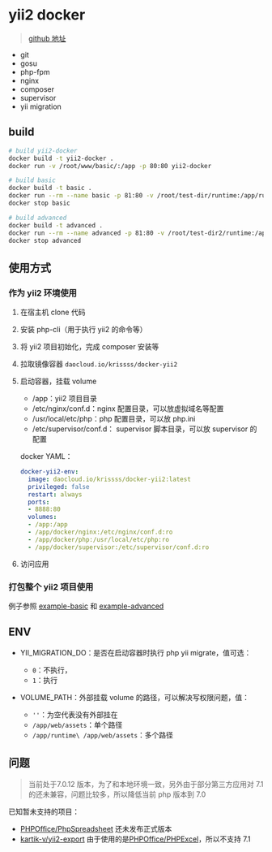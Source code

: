 # yii2 docker

> [github 地址](https://github.com/krissss/docker-yii2)

- git
- gosu
- php-fpm
- nginx
- composer
- supervisor
- yii migration

## build

```bash
# build yii2-docker
docker build -t yii2-docker .
docker run -v /root/www/basic/:/app -p 80:80 yii2-docker

# build basic
docker build -t basic .
docker run --rm --name basic -p 81:80 -v /root/test-dir/runtime:/app/runtime -v /root/test-dir/web:/app/web/assets basic
docker stop basic

# build advanced
docker build -t advanced .
docker run --rm --name advanced -p 81:80 -v /root/test-dir2/runtime:/app/backend/runtime -v /root/test-dir2/web:/app/backend/web/assets advanced
docker stop advanced
```

## 使用方式

### 作为 yii2 环境使用

1. 在宿主机 clone 代码
2. 安装 php-cli（用于执行 yii2 的命令等）
3. 将 yii2 项目初始化，完成 composer 安装等
4. 拉取镜像容器 `daocloud.io/krissss/docker-yii2`
5. 启动容器，挂载 volume
    
    - /app：yii2 项目目录
    - /etc/nginx/conf.d：nginx 配置目录，可以放虚拟域名等配置
    - /usr/local/etc/php：php 配置目录，可以放 php.ini
    - /etc/supervisor/conf.d： supervisor 脚本目录，可以放 supervisor 的配置
    
    docker YAML：
    ```yaml
    docker-yii2-env:
      image: daocloud.io/krissss/docker-yii2:latest
      privileged: false
      restart: always
      ports:
      - 8888:80
      volumes:
      - /app:/app
      - /app/docker/nginx:/etc/nginx/conf.d:ro
      - /app/docker/php:/usr/local/etc/php:ro
      - /app/docker/supervisor:/etc/supervisor/conf.d:ro
    ```
    
6. 访问应用

### 打包整个 yii2 项目使用

例子参照 [example-basic](https://github.com/krissss/docker-yii2/tree/master/example-basic) 和 [example-advanced](https://github.com/krissss/docker-yii2/tree/master/example-advanced)

## ENV

- YII_MIGRATION_DO：是否在启动容器时执行 php yii migrate，值可选：
   - `0`：不执行，
   - `1`：执行

- VOLUME_PATH：外部挂载 volume 的路径，可以解决写权限问题，值：
   - `''`：为空代表没有外部挂在
   - `/app/web/assets`：单个路径
   - `/app/runtime\ /app/web/assets`：多个路径

## 问题

> 当前处于7.0.12 版本，为了和本地环境一致，另外由于部分第三方应用对 7.1 的还未兼容，问题比较多，所以降低当前 php 版本到 7.0

已知暂未支持的项目：

- [PHPOffice/PhpSpreadsheet](https://github.com/PHPOffice/PhpSpreadsheet) 还未发布正式版本
- [kartik-v/yii2-export](https://github.com/kartik-v/yii2-export) 由于使用的是[PHPOffice/PHPExcel](https://github.com/PHPOffice/PHPExcel)，所以不支持 7.1